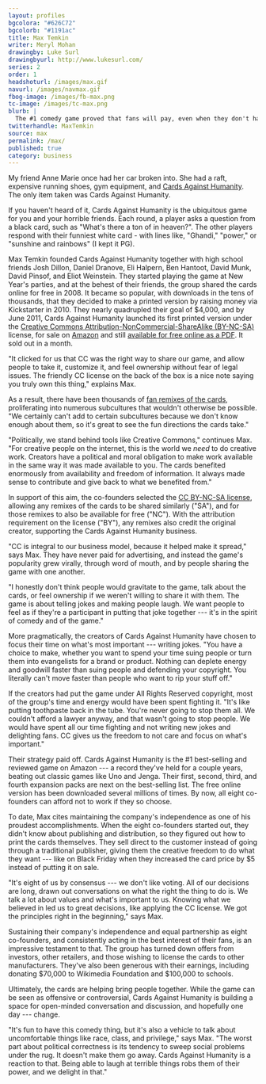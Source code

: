 ```yaml
---
layout: profiles
bgcolora: "#626C72"
bgcolorb: "#1191ac"
title: Max Temkin
writer: Meryl Mohan
drawingby: Luke Surl
drawingbyurl: http://www.lukesurl.com/
series: 2
order: 1
headshoturl: /images/max.gif
navurl: /images/navmax.gif
fbog-image: /images/fb-max.png
tc-image: /images/tc-max.png
blurb: |
  The #1 comedy game proved that fans will pay, even when they don't have to.
twitterhandle: MaxTemkin
source: max
permalink: /max/
published: true
category: business
---
```


My friend Anne Marie once had her car broken into. She had a raft, expensive running shoes, gym equipment, and [Cards Against Humanity](http://cardsagainsthumanity.com/). The only item taken was Cards Against Humanity. 

If you haven't heard of it, Cards Against Humanity is the ubiquitous game for you and your horrible friends. Each round, a player asks a question from a black card, such as "What's there a ton of in heaven?". The other players respond with their funniest white card - with lines like, "Ghandi," "power," or "sunshine and rainbows" (I kept it PG). 

Max Temkin founded Cards Against Humanity together with high school friends Josh Dillon, Daniel Dranove, Eli Halpern, Ben Hantoot, David Munk, David Pinsof, and Eliot Weinstein. They started playing the game at New Year's parties, and at the behest of their friends, the group shared the cards online for free in 2008. It became so popular, with downloads in the tens of thousands, that they decided to make a printed version by raising money via Kickstarter in 2010. They nearly quadrupled their goal of $4,000, and by June 2011, Cards Against Humanity launched its first printed version under the [Creative Commons Attribution-NonCommercial-ShareAlike (BY-NC-SA)](https://creativecommons.org/licenses/by-nc-sa/2.0/) license, for sale on [Amazon](http://www.amazon.com/Cards-Against-Humanity-LLC-CAHUS/dp/B004S8F7QM/ref=sr_1_1?ie=UTF8&qid=1396561080&sr=8-1&keywords=cards+against+humanity) and still [available for free online as a PDF](http://s3.amazonaws.com/cah/CAH_MainGame.pdf). It sold out in a month.

"It clicked for us that CC was the right way to share our game, and allow people to take it, customize it, and feel ownership without fear of legal issues. The friendly CC license on the back of the box is a nice note saying you truly own this thing," explains Max. 

As a result, there have been thousands of [fan remixes of the cards](https://www.google.com/search?q=cards+against+humanity+custom+cards&rlz=1C5CHFA_enUS503US503&oq=cards+against+humanity+custom+cards&aqs=chrome..69i57j0l5.8568j0j7&sourceid=chrome&espv=210&es_sm=119&ie=UTF-8#q=cards+against+humanity+fan+cards), proliferating into numerous subcultures that wouldn't otherwise be possible. "We certainly can't add to certain subcultures because we don't know enough about them, so it's great to see the fun directions the cards take."

"Politically, we stand behind tools like Creative Commons," continues Max. "For creative people on the internet, this is the world we *need* to do creative work. Creators have a political and moral obligation to make work available in the same way it was made available to you. The cards benefited enormously from availability and freedom of information. It always made sense to contribute and give back to what we benefited from."

In support of this aim, the co-founders selected the [CC BY-NC-SA license](https://creativecommons.org/licenses/by-nc-sa/2.0/), allowing any remixes of the cards to be shared similarly ("SA"), and for those remixes to also be available for free ("NC"). With the attribution requirement on the license ("BY"), any remixes also credit the original creator, supporting the Cards Against Humanity business.

"CC is integral to our business model, because it helped make it spread," says Max. They have never paid for advertising, and instead the game's popularity grew virally, through word of mouth, and by people sharing the game with one another. 

"I honestly don't think people would gravitate to the game, talk about the cards, or feel ownership if we weren't willing to share it with them. The game is about telling jokes and making people laugh. We want people to feel as if they're a participant in putting that joke together&nbsp;--- it's in the spirit of comedy and of the game."

More pragmatically, the creators of Cards Against Humanity have chosen to focus their time on what's most important&nbsp;--- writing jokes. "You have a choice to make, whether you want to spend your time suing people or turn them into evangelists for a brand or product. Nothing can deplete energy and goodwill faster than suing people and defending your copyright. You literally can't move faster than people who want to rip your stuff off." 

If the creators had put the game under All Rights Reserved copyright, most of the group's time and energy would have been spent fighting it. "It's like putting toothpaste back in the tube. You're never going to stop them all. We couldn't afford a lawyer anyway, and that wasn't going to stop people. We would have spent all our time fighting and not writing new jokes and delighting fans. CC gives us the freedom to not care and focus on what's important."

Their strategy paid off. Cards Against Humanity is the #1 best-selling and reviewed game on Amazon&nbsp;--- a record they've held for a couple years, beating out classic games like Uno and Jenga. Their first, second, third, and fourth expansion packs are next on the best-selling list. The free online version has been downloaded several millions of times. By now, all eight co-founders can afford not to work if they so choose.

To date, Max cites maintaining the company's independence as one of his proudest accomplishments. When the eight co-founders started out, they didn't know about publishing and distribution, so they figured out how to print the cards themselves. They sell direct to the customer instead of going through a traditional publisher, giving them the creative freedom to do what they want&nbsp;--- like on Black Friday when they increased the card price by $5 instead of putting it on sale.

"It's eight of us by consensus&nbsp;--- we don't like voting. All of our decisions are long, drawn out conversations on what the right the thing to do is. We talk a lot about values and what's important to us. Knowing what we believed in led us to great decisions, like applying the CC license. We got the principles right in the beginning," says Max.
  
Sustaining their company's independence and equal partnership as eight co-founders, and consistently acting in the best interest of their fans, is an impressive testament to that. The group has turned down offers from investors, other retailers, and those wishing to license the cards to other manufacturers. They've also been generous with their earnings, including donating $70,000 to Wikimedia Foundation and $100,000 to schools.

Ultimately, the cards are helping bring people together. While the game can be seen as offensive or controversial, Cards Against Humanity is building a space for open-minded conversation and discussion, and hopefully one day&nbsp;--- change.

"It's fun to have this comedy thing, but it's also a vehicle to talk about uncomfortable things like race, class, and privilege," says Max. "The worst part about political correctness is its tendency to sweep social problems under the rug. It doesn't make them go away. Cards Against Humanity is a reaction to that. Being able to laugh at terrible things robs them of their power, and we delight in that."